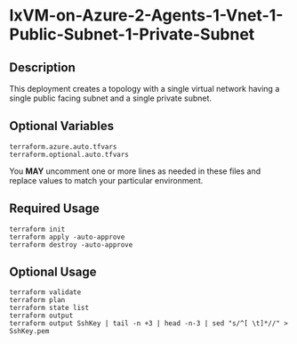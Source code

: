 # IxVM-on-Azure-2-Agents-1-Vnet-1-Public-Subnet-1-Private-Subnet

## Description
This deployment creates a topology with a single virtual network having a single public facing subnet and a single private subnet.

## Optional Variables
```
terraform.azure.auto.tfvars
terraform.optional.auto.tfvars
```
You **MAY** uncomment one or more lines as needed in these files and replace values to match your particular environment.

## Required Usage
```
terraform init
terraform apply -auto-approve
terraform destroy -auto-approve
```

## Optional Usage
```
terraform validate
terraform plan
terraform state list
terraform output
terraform output SshKey | tail -n +3 | head -n-3 | sed "s/^[ \t]*//" > SshKey.pem
```